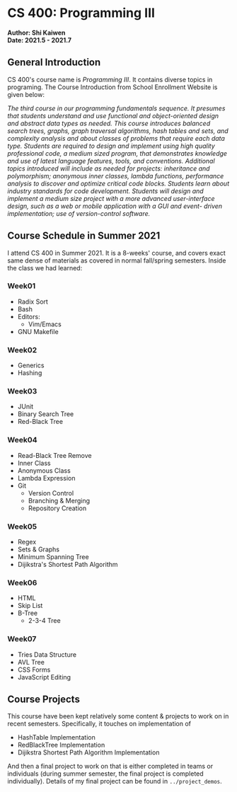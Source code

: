 # CS 400: Programming III

**Author: Shi Kaiwen**
<br>
**Date: 2021.5 - 2021.7**

## General Introduction ##
CS 400's course name is *Programming III*. It contains diverse topics in programing. The Course Introduction from School Enrollment Website is given below:

*The third course in our programming fundamentals sequence. It presumes that students understand and use functional and object-oriented design and abstract data types as needed. This course introduces balanced search trees, graphs, graph traversal algorithms, hash tables and sets, and complexity analysis and about classes of problems that require each data type. Students are required to design and implement using high quality professional code, a medium sized program, that demonstrates knowledge and use of latest language features, tools, and conventions. Additional topics introduced will include as needed for projects: inheritance and polymorphism; anonymous inner classes, lambda functions, performance analysis to discover and optimize critical code blocks. Students learn about industry standards for code development. Students will design and implement a medium size project with a more advanced user-interface design, such as a web or mobile application with a GUI and event- driven implementation; use of version-control software.*

## Course Schedule in Summer 2021
I attend CS 400 in Summer 2021. It is a 8-weeks' course, and covers exact same dense of materials as covered in normal fall/spring semesters. Inside the class we had learned:

### Week01
- Radix Sort
- Bash
- Editors:
  - Vim/Emacs
- GNU Makefile

### Week02
- Generics
- Hashing

### Week03
- JUnit
- Binary Search Tree
- Red-Black Tree

### Week04
- Read-Black Tree Remove
- Inner Class
- Anonymous Class
- Lambda Expression
- Git
  - Version Control
  - Branching & Merging
  - Repository Creation

### Week05
- Regex
- Sets & Graphs
- Minimum Spanning Tree
- Dijikstra's Shortest Path Algorithm

### Week06
- HTML
- Skip List
- B-Tree
  - 2-3-4 Tree

### Week07
- Tries Data Structure
- AVL Tree
- CSS Forms
- JavaScript Editing

## Course Projects
This course have been kept relatively some content & projects to work on in recent semesters. Specifically, it touches on implementation of 
- HashTable Implementation
- RedBlackTree Implementation
- Dijikstra Shortest Path Algorithm Implementation

And then a final project to work on that is either completed in teams or individuals (during summer semester, the final project is completed individually). Details of my final project can be found in `../project_demos`.
